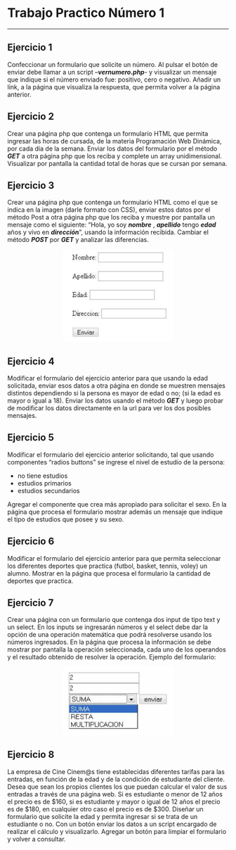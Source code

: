 # Trabajo Practico Número 1 
---
## Ejercicio 1
Confeccionar un formulario que solicite un número. Al pulsar el botón de enviar debe llamar a un script –_**vernumero.php**_- y visualizar un mensaje que indique si el número enviado fue: positivo, cero o negativo. Añadir un link, a la página que visualiza la respuesta, que permita volver a la página anterior.
## Ejercicio 2
Crear una página php que contenga un formulario HTML que permita ingresar las horas de cursada, de la materia Programación Web Dinámica, por cada día de la semana.
Enviar los datos del formulario por el método _**GET**_ a otra página php que los reciba y complete un array unidimensional. Visualizar por pantalla la cantidad total de horas que se cursan por semana.
## Ejercicio 3
Crear una página php que contenga un formulario HTML como el que se indica en la imagen (darle formato con CSS), enviar estos datos por el método Post a otra página php que los reciba y muestre por pantalla un mensaje como el siguiente: “Hola, yo soy _**nombre**_ , _**apellido**_ tengo _**edad**_ años y vivo en _**dirección**_”, usando la información recibida.
Cambiar el método _**POST**_ por _**GET**_ y analizar las diferencias.

<div style="text-align:center">
<img src="/tp_1/img/ej3.png"  width="250"/>
</div>

## Ejercicio 4
Modificar el formulario del ejercicio anterior para que usando la edad solicitada, enviar
esos datos a otra página en donde se muestren mensajes distintos dependiendo si la
persona es mayor de edad o no; (si la edad es mayor o igual a 18).
Enviar los datos usando el método _**GET**_ y luego probar de modificar los datos
directamente en la url para ver los dos posibles mensajes.
## Ejercicio 5
Modificar el formulario del ejercicio anterior solicitando, tal que usando componentes “radios buttons” se ingrese el nivel de estudio de la persona: 
- no tiene estudios 
- estudios primarios 
- estudios secundarios

Agregar el componente que crea más apropiado para solicitar el sexo. En la página que procesa el formulario mostrar además un mensaje que indique el tipo de estudios que posee y su sexo.
## Ejercicio 6
Modificar el formulario del ejercicio anterior para que permita seleccionar los diferentes deportes que practica (futbol, basket, tennis, voley) un alumno. Mostrar en la página que procesa el formulario la cantidad de deportes que practica.
## Ejercicio 7
Crear una página con un formulario que contenga dos input de tipo text y un select. En los inputs se ingresarán números y el select debe dar la opción de una operación matemática que podrá resolverse usando los números ingresados. En la página que procesa la información se debe mostrar por pantalla la operación seleccionada, cada uno de los operandos y el resultado obtenido de resolver la operación. 
Ejemplo del formulario:

<div style="text-align:center">
<img src="/tp_1/img/ej7.png" style="" width="250"/>
</div>

## Ejercicio 8
La empresa de Cine Cinem@s tiene establecidas diferentes tarifas para las entradas, en función de la edad y de la condición de estudiante del cliente. Desea que sean los propios clientes los que puedan calcular el valor de sus entradas a través de una página web. Si es estudiante o menor de 12 años el precio es de \$160, si es estudiante y mayor o igual de 12 años el precio es de \$180, en cualquier otro caso el precio es de \$300. Diseñar un formulario que solicite la edad y permita ingresar si se trata de un estudiante o no. Con un botón enviar los datos a un script encargado de realizar el cálculo y visualizarlo. Agregar un botón para limpiar el formulario y volver a consultar.